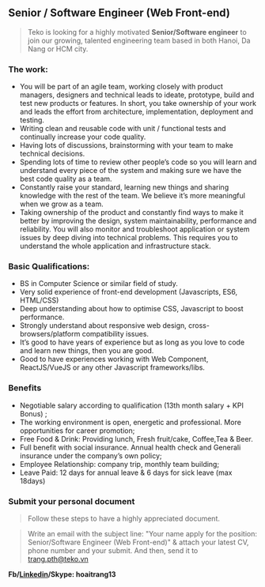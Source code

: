 ## Senior / Software Engineer (Web Front-end)
> Teko is looking for a highly motivated **Senior/Software engineer** to join our growing, talented engineering team based in both Hanoi, Da Nang or HCM city.

### The work:
- You will be part of an agile team, working closely with product managers, designers and technical leads to ideate, prototype, build and test new products or features. In short, you take ownership of your work and leads the effort from architecture, implementation, deployment and testing. 
- Writing clean and reusable code with unit / functional tests and continually increase your code quality. 
- Having lots of discussions, brainstorming with your team to make technical decisions.
- Spending lots of time to review other people’s code so you will learn and understand every piece of the system and making sure we have the best code quality as a team. 
- Constantly raise your standard, learning new things and sharing knowledge with the rest of the team. We believe it’s more meaningful when we grow as a team.
- Taking ownership of the product and constantly find ways to make it better by improving the design, system maintainability, performance and reliability. You will also monitor and troubleshoot application or system issues by deep diving into technical problems. This requires you to understand the whole application and infrastructure stack.
### Basic Qualifications:
- BS in Computer Science or similar field of study.
- Very solid experience of front-end development (Javascripts, ES6, HTML/CSS)
- Deep understanding about how to optimise CSS, Javascript to boost performance.
- Strongly understand about responsive web design, cross-browsers/platform compatibility issues.
- It’s good to have years of experience but as long as you love to code and learn new things, then you are good.
- Good to have experiences working with Web Component, ReactJS/VueJS or any other Javascript frameworks/libs.
### Benefits
- Negotiable salary according to qualification (13th month salary + KPI Bonus) ;
- The working environment is open, energetic and professional. More opportunities for career promotion;
- Free Food & Drink: Providing lunch, Fresh fruit/cake, Coffee,Tea & Beer.
- Full benefit with social insurance. Annual health check and Generali insurance under the company’s own policy;
- Employee Relationship: company trip, monthly team building;
- Leave Paid: 12 days for annual leave & 6 days for sick leave (max 18days)
### Submit your personal document
> Follow these steps to have a highly appreciated document.

> Write an email with the subject line: "Your name apply for the position: Senior/Software Engineer (Web Front-end)" & attach your latest CV, phone number and your submit. And then, send it to [trang.pth@teko.vn](trang.tph@teko.vn)

**Fb/[Linkedin](https://www.linkedin.com/in/hoaitrang13/)/Skype: hoaitrang13**
